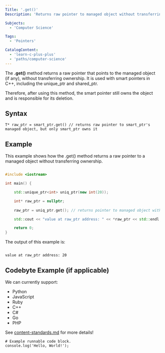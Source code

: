 ```yaml
---
Title: '.get()' 
Description: 'Returns raw pointer to managed object without transferring ownership.'

Subjects:
  - 'Computer Science'

Tags: 
  - 'Pointers'

CatalogContent: 
  - 'learn-c-plus-plus'
  - 'paths/computer-science'
---
```


The **.get()** method returns a raw pointer that points to the managed object (if any), without transferring ownership. It is used with smart pointers in C++, including the unique_ptr and shared_ptr. 

Therefore, after using this method, the smart pointer still owns the object and is responsible for its deletion.

## Syntax

```pseudo 
T* raw_ptr = smart_ptr.get() // returns raw pointer to smart_ptr's managed object, but only smart_ptr owns it
```

## Example

This example shows how the .get() method returns a raw pointer to a managed object without transferring ownership.

```cpp

#include <iostream>

int main() {

	std::unique_ptr<int> uniq_ptr(new int(20));

	int* raw_ptr = nullptr; 
	
	raw_ptr = uniq_ptr.get(); // returns pointer to managed object without transferring ownership

	std::cout << "value at raw_ptr address: " << *raw_ptr << std::endl; 

	return 0;
}

```

The output of this example is:

```shell 

value at raw_ptr address: 20

```

## Codebyte Example (if applicable)

We can currently support:

- Python
- JavaScript
- Ruby
- C++
- C#
- Go
- PHP

See [content-standards.md](https://github.com/Codecademy/docs/blob/main/documentation/content-standards.md) for more details!

```codebyte/js
# Example runnable code block.
console.log('Hello, World!');
```